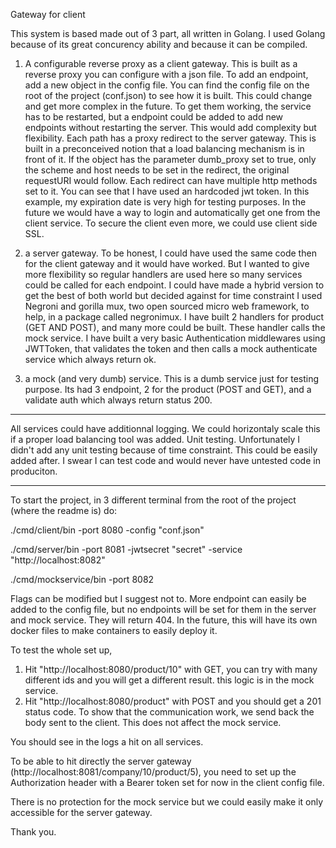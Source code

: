 Gateway for client

This system is based made out of 3 part, all written in Golang.
I used Golang because of its great concurency ability and because it can be compiled.

1) A configurable reverse proxy as a client gateway.
This is built as a reverse proxy you can configure with a json file.
To add an endpoint, add a new object in the config file. You can find the config file on the root of the project (conf.json) to see how it is built. This could change and get more complex in the future.
To get them working, the service has to be restarted, but a endpoint could be added to add new endpoints without restarting the server. This would add complexity but flexibility.
Each path has a proxy redirect to the server gateway. This is built in a preconceived notion that a load balancing mechanism is in front of it.
If the object has the parameter dumb_proxy set to true, only the scheme and host needs to be set in the redirect, the original requestURI would follow.
Each redirect can have multiple http methods set to it.
You can see that I have used an hardcoded jwt token. In this example, my expiration date is very high for testing purposes.
In the future we would have a way to login and automatically get one from the client service.
To secure the client even more, we could use client side SSL.

2) a server gateway.
To be honest, I could have used the same code then for the client gateway and it would have worked.
But I wanted to give more flexibility so regular handlers are used here so many services could be called for each endpoint.
I could have made a hybrid version to get the best of both world but decided against for time constraint
I used Negroni and gorilla mux, two open sourced micro web framework, to help, in a package called negronimux.
I have built 2 handlers for product (GET AND POST), and many more could be built. These handler calls the mock service.
I have built a very basic Authentication middlewares using JWTToken, that validates the token and then calls a mock authenticate service which always return ok.

3) a mock (and very dumb) service.
This is a dumb service just for testing purpose. Its had 3 endpoint, 2 for the product (POST and GET), and a validate auth which always return status 200.

-----------------------------------------------------------------------------------------------------------------------------------------------------------------------------------
All services could have additionnal logging. We could horizontaly scale this if a proper load balancing tool was added.
Unit testing. Unfortunately I didn't add any unit testing because of time constraint. This could be easily added after. I swear I can test code and would never have untested code in produciton.

------------------------------------------------------------------------------------------------------------------------------------------------------------------------------------------------

To start the project, in 3 different terminal from the root of the project (where the readme is) do:

./cmd/client/bin -port 8080 -config "conf.json"

./cmd/server/bin -port 8081 -jwtsecret "secret" -service "http://localhost:8082"

./cmd/mockservice/bin -port 8082

Flags can be modified but I suggest not to. More endpoint can easily be added to the config file, but no endpoints will be set for them in the server and mock service. They will return 404.
In the future, this will have its own docker files to make containers to easily deploy it.

To test the whole set up,

1) Hit "http://localhost:8080/product/10" with GET, you can try with many different ids and you will get a different result. this logic is in the mock service.
2) Hit "http://localhost:8080/product" with POST  and you should get a 201 status code. To show that the communication work, we send back the body sent to the client. This does not affect the mock service.

You should see in the logs a hit on all services.

To be able to hit directly the server gateway (http://localhost:8081/company/10/product/5), you need to set up the Authorization header with a Bearer token set for now in the client config file.

There is no protection for the mock service but we could easily make it only accessible for the server gateway.

Thank you.
